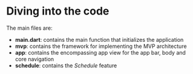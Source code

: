 # Diving into the code

The main files are:

+ **main.dart**: contains the main function that initializes the application
+ **mvp**: contains the framework for implementing the MVP architecture
+ **app**: contains the encompassing app view for the app bar, body and core navigation
+ **schedule**: contains the *Schedule* feature